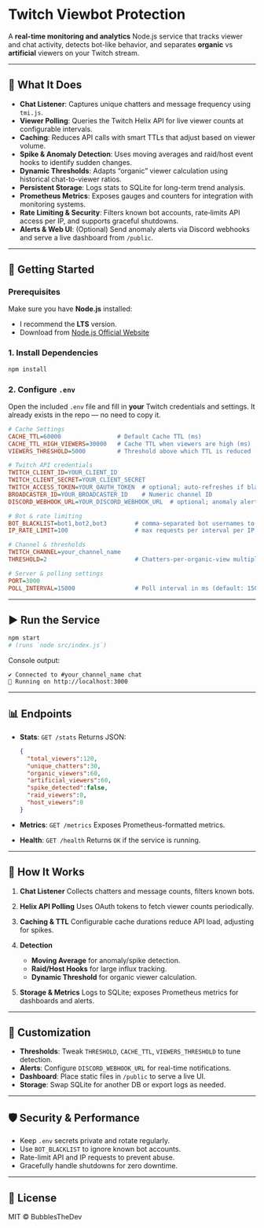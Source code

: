# Twitch Viewbot Protection

A **real-time monitoring and analytics** Node.js service that tracks viewer and chat activity, detects bot-like behavior, and separates **organic** vs **artificial** viewers on your Twitch stream.

---

## 📖 What It Does

* **Chat Listener**: Captures unique chatters and message frequency using `tmi.js`.
* **Viewer Polling**: Queries the Twitch Helix API for live viewer counts at configurable intervals.
* **Caching**: Reduces API calls with smart TTLs that adjust based on viewer volume.
* **Spike & Anomaly Detection**: Uses moving averages and raid/host event hooks to identify sudden changes.
* **Dynamic Thresholds**: Adapts “organic” viewer calculation using historical chat-to-viewer ratios.
* **Persistent Storage**: Logs stats to SQLite for long-term trend analysis.
* **Prometheus Metrics**: Exposes gauges and counters for integration with monitoring systems.
* **Rate Limiting & Security**: Filters known bot accounts, rate‑limits API access per IP, and supports graceful shutdowns.
* **Alerts & Web UI**: (Optional) Send anomaly alerts via Discord webhooks and serve a live dashboard from `/public`.

---

## 🚀 Getting Started

### Prerequisites

Make sure you have **Node.js** installed:

* I recommend the **LTS** version.
* Download from [Node.js Official Website](https://nodejs.org/en)

### 1. Install Dependencies

```bash
npm install
```

### 2. Configure `.env`

Open the included `.env` file and fill in **your** Twitch credentials and settings. It already exists in the repo — no need to copy it.

```ini
# Cache Settings
CACHE_TTL=60000                # Default Cache TTL (ms)
CACHE_TTL_HIGH_VIEWERS=30000   # Cache TTL when viewers are high (ms)
VIEWERS_THRESHOLD=5000         # Threshold above which TTL is reduced

# Twitch API credentials
TWITCH_CLIENT_ID=YOUR_CLIENT_ID
TWITCH_CLIENT_SECRET=YOUR_CLIENT_SECRET
TWITCH_ACCESS_TOKEN=YOUR_OAUTH_TOKEN  # optional; auto-refreshes if blank
BROADCASTER_ID=YOUR_BROADCASTER_ID    # Numeric channel ID
DISCORD_WEBHOOK_URL=YOUR_DISCORD_WEBHOOK_URL  # optional; anomaly alerts

# Bot & rate limiting
BOT_BLACKLIST=bot1,bot2,bot3        # comma-separated bot usernames to ignore
IP_RATE_LIMIT=100                   # max requests per interval per IP

# Channel & thresholds
TWITCH_CHANNEL=your_channel_name
THRESHOLD=2                         # Chatters-per-organic-view multiplier

# Server & polling settings
PORT=3000
POLL_INTERVAL=15000                 # Poll interval in ms (default: 15000)
```

---

## ▶️ Run the Service

```bash
npm start
# (runs `node src/index.js`)
```

Console output:

```
✔️ Connected to #your_channel_name chat
🚀 Running on http://localhost:3000
```

---

## 📊 Endpoints

* **Stats**: `GET /stats`
  Returns JSON:

  ```json
  {
    "total_viewers":120,
    "unique_chatters":30,
    "organic_viewers":60,
    "artificial_viewers":60,
    "spike_detected":false,
    "raid_viewers":0,
    "host_viewers":0
  }
  ```

* **Metrics**: `GET /metrics`
  Exposes Prometheus-formatted metrics.

* **Health**: `GET /health`
  Returns `OK` if the service is running.

---

## 🔧 How It Works

1. **Chat Listener**
   Collects chatters and message counts, filters known bots.
2. **Helix API Polling**
   Uses OAuth tokens to fetch viewer counts periodically.
3. **Caching & TTL**
   Configurable cache durations reduce API load, adjusting for spikes.
4. **Detection**

   * **Moving Average** for anomaly/spike detection.
   * **Raid/Host Hooks** for large influx tracking.
   * **Dynamic Threshold** for organic viewer calculation.
5. **Storage & Metrics**
   Logs to SQLite; exposes Prometheus metrics for dashboards and alerts.

---

## 🔄 Customization

* **Thresholds**: Tweak `THRESHOLD`, `CACHE_TTL`, `VIEWERS_THRESHOLD` to tune detection.
* **Alerts**: Configure `DISCORD_WEBHOOK_URL` for real-time notifications.
* **Dashboard**: Place static files in `/public` to serve a live UI.
* **Storage**: Swap SQLite for another DB or export logs as needed.

---

## 🛡️ Security & Performance

* Keep `.env` secrets private and rotate regularly.
* Use `BOT_BLACKLIST` to ignore known bot accounts.
* Rate-limit API and IP requests to prevent abuse.
* Gracefully handle shutdowns for zero downtime.

---

## 📄 License

MIT © BubblesTheDev
